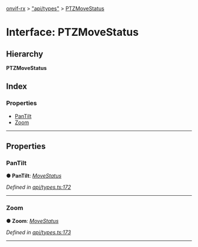 [onvif-rx](../README.md) > ["api/types"](../modules/_api_types_.md) > [PTZMoveStatus](../interfaces/_api_types_.ptzmovestatus.md)

# Interface: PTZMoveStatus

## Hierarchy

**PTZMoveStatus**

## Index

### Properties

* [PanTilt](_api_types_.ptzmovestatus.md#pantilt)
* [Zoom](_api_types_.ptzmovestatus.md#zoom)

---

## Properties

<a id="pantilt"></a>

###  PanTilt

**● PanTilt**: *[MoveStatus](../enums/_api_types_.movestatus.md)*

*Defined in [api/types.ts:172](https://github.com/patrickmichalina/onvif-rx/blob/d62cee9/src/api/types.ts#L172)*

___
<a id="zoom"></a>

###  Zoom

**● Zoom**: *[MoveStatus](../enums/_api_types_.movestatus.md)*

*Defined in [api/types.ts:173](https://github.com/patrickmichalina/onvif-rx/blob/d62cee9/src/api/types.ts#L173)*

___

